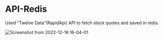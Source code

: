 # API-Redis

Used "Twelve Data"(RapidApi) API to fetch stock quotes and saved in redis.




![Screenshot from 2022-12-16 16-04-01](https://user-images.githubusercontent.com/76749854/208079772-78e7784e-4bfc-47db-880e-bd6957b93c6a.png)
